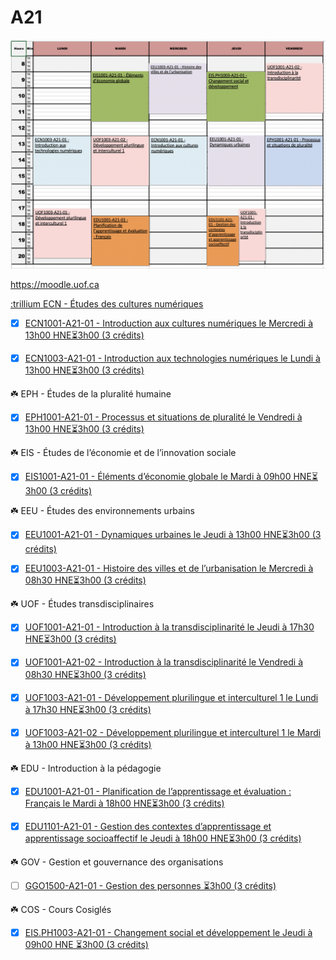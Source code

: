 # A21

![image](A21.png)

https://moodle.uof.ca

[:trillium ECN - Études des cultures numériques](https://moodle.uof.ca/course/index.php?categoryid=3)

- [x] [ECN1001-A21-01 - Introduction aux cultures numériques le Mercredi à 13h00 HNE⏳3h00 (3 crédits)](https://moodle.uof.ca/course/view.php?id=13)

- [x] [ECN1003-A21-01 - Introduction aux technologies numériques le Lundi à 13h00 HNE⏳3h00 (3 crédits)](https://moodle.uof.ca/course/view.php?id=12)

:shamrock: EPH - Études de la pluralité humaine

- [x] [EPH1001-A21-01 - Processus et situations de pluralité le Vendredi à 13h00 HNE⏳3h00 (3 crédits)](https://moodle.uof.ca/course/view.php?id=0)

:shamrock: EIS - Études de l’économie et de l’innovation sociale

- [x] [EIS1001-A21-01 - Éléments d’économie globale le Mardi à 09h00 HNE⏳3h00 (3 crédits)](https://moodle.uof.ca/course/view.php?id=0)

:shamrock: EEU - Études des environnements urbains

- [x] [EEU1001-A21-01 - Dynamiques urbaines le Jeudi à 13h00 HNE⏳3h00 (3 crédits)](https://moodle.uof.ca/course/view.php?id=0)

- [x] [EEU1003-A21-01 - Histoire des villes et de l’urbanisation le Mercredi à 08h30 HNE⏳3h00 (3 crédits)](https://moodle.uof.ca/course/view.php?id=0)

:shamrock: UOF - Études transdisciplinaires

- [x] [UOF1001-A21-01 - Introduction à la transdisciplinarité le Jeudi à 17h30 HNE⏳3h00 (3 crédits)](https://moodle.uof.ca/course/view.php?id=0)

- [x] [UOF1001-A21-02 - Introduction à la transdisciplinarité le Vendredi à 08h30 HNE⏳3h00 (3 crédits)](https://moodle.uof.ca/course/view.php?id=0)

- [x] [UOF1003-A21-01 - Développement plurilingue et interculturel 1 le Lundi à 17h30 HNE⏳3h00 (3 crédits)](https://moodle.uof.ca/course/view.php?id=0)

- [x] [UOF1003-A21-02 - Développement plurilingue et interculturel 1 le Mardi à 13h00 HNE⏳3h00 (3 crédits)](https://moodle.uof.ca/course/view.php?id=0)

:shamrock: EDU - Introduction à la pédagogie

- [x] [EDU1001-A21-01 - Planification de l’apprentissage et évaluation : Français le Mardi à 18h00 HNE⏳3h00 (3 crédits)](https://moodle.uof.ca/course/view.php?id=0)

- [x] [EDU1101-A21-01 - Gestion des contextes d’apprentissage et apprentissage socioaffectif le Jeudi à 18h00 HNE⏳3h00 (3 crédits)](https://moodle.uof.ca/course/view.php?id=0)

:shamrock: GOV - Gestion et gouvernance des organisations

- [ ] [GGO1500-A21-01 - Gestion des personnes ⏳3h00 (3 crédits)](https://moodle.uof.ca/course/view.php?id=0)

:shamrock: COS - Cours Cosiglés

- [x] [EIS.PH1003-A21-01 - Changement social et développement le Jeudi à 09h00 HNE ⏳3h00 (3 crédits)](https://moodle.uof.ca/course/view.php?id=0)

